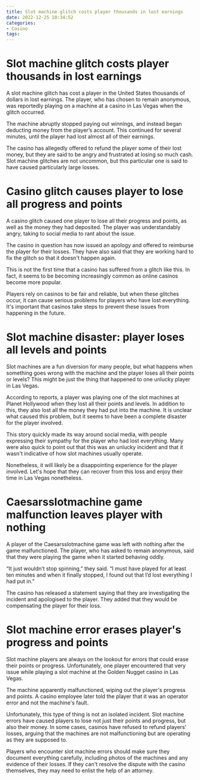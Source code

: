 ```yaml
---
title: Slot machine glitch costs player thousands in lost earnings
date: 2022-12-25 10:34:52
categories:
- Casino
tags:
---
```



#  Slot machine glitch costs player thousands in lost earnings

A slot machine glitch has cost a player in the United States thousands of dollars in lost earnings. The player, who has chosen to remain anonymous, was reportedly playing on a machine at a casino in Las Vegas when the glitch occurred.

The machine abruptly stopped paying out winnings, and instead began deducting money from the player’s account. This continued for several minutes, until the player had lost almost all of their earnings.

The casino has allegedly offered to refund the player some of their lost money, but they are said to be angry and frustrated at losing so much cash. Slot machine glitches are not uncommon, but this particular one is said to have caused particularly large losses.

#  Casino glitch causes player to lose all progress and points

A casino glitch caused one player to lose all their progress and points, as well as the money they had deposited. The player was understandably angry, taking to social media to rant about the issue.

The casino in question has now issued an apology and offered to reimburse the player for their losses. They have also said that they are working hard to fix the glitch so that it doesn't happen again.

This is not the first time that a casino has suffered from a glitch like this. In fact, it seems to be becoming increasingly common as online casinos become more popular.

Players rely on casinos to be fair and reliable, but when these glitches occur, it can cause serious problems for players who have lost everything. It's important that casinos take steps to prevent these issues from happening in the future.

#  Slot machine disaster: player loses all levels and points

Slot machines are a fun diversion for many people, but what happens when something goes wrong with the machine and the player loses all their points or levels? This might be just the thing that happened to one unlucky player in Las Vegas.

According to reports, a player was playing one of the slot machines at Planet Hollywood when they lost all their points and levels. In addition to this, they also lost all the money they had put into the machine. It is unclear what caused this problem, but it seems to have been a complete disaster for the player involved.

This story quickly made its way around social media, with people expressing their sympathy for the player who had lost everything. Many were also quick to point out that this was an unlucky incident and that it wasn't indicative of how slot machines usually operate.

Nonetheless, it will likely be a disappointing experience for the player involved. Let's hope that they can recover from this loss and enjoy their time in Las Vegas nonetheless.

#  Caesarsslotmachine game malfunction leaves player with nothing

A player of the Caesarsslotmachine game was left with nothing after the game malfunctioned. The player, who has asked to remain anonymous, said that they were playing the game when it started behaving oddly.

“It just wouldn’t stop spinning,” they said. “I must have played for at least ten minutes and when it finally stopped, I found out that I’d lost everything I had put in.”

The casino has released a statement saying that they are investigating the incident and apologised to the player. They added that they would be compensating the player for their loss.

#  Slot machine error erases player's progress and points

Slot machine players are always on the lookout for errors that could erase their points or progress. Unfortunately, one player encountered that very issue while playing a slot machine at the Golden Nugget casino in Las Vegas.

The machine apparently malfunctioned, wiping out the player's progress and points. A casino employee later told the player that it was an operator error and not the machine's fault.

Unfortunately, this type of thing is not an isolated incident. Slot machine errors have caused players to lose not just their points and progress, but also their money. In some cases, casinos have refused to refund players' losses, arguing that the machines are not malfunctioning but are operating as they are supposed to.

Players who encounter slot machine errors should make sure they document everything carefully, including photos of the machines and any evidence of their losses. If they can't resolve the dispute with the casino themselves, they may need to enlist the help of an attorney.